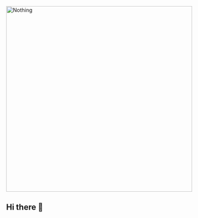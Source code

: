 <img src="https://repository-images.githubusercontent.com/588181932/e36ec678-7984-4cdd-8e4c-a3932772ff8e" alt="Nothing" width="500">

## Hi there 👋

<!--
**Minhajul-Abidin/Minhajul-Abidin** is a ✨ _special_ ✨ repository because its `README.md` (this file) appears on your GitHub profile.

Here are some ideas to get you started:

- 🔭 I’m currently working on ...
- 🌱 I’m currently learning ...
- 👯 I’m looking to collaborate on ...
- 🤔 I’m looking for help with ...
- 💬 Ask me about ...
- 📫 How to reach me: ...
- 😄 Pronouns: ...
- ⚡ Fun fact: ...
-->
